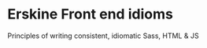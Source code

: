 Erskine Front end idioms
========================

Principles of writing consistent, idiomatic Sass, HTML & JS
